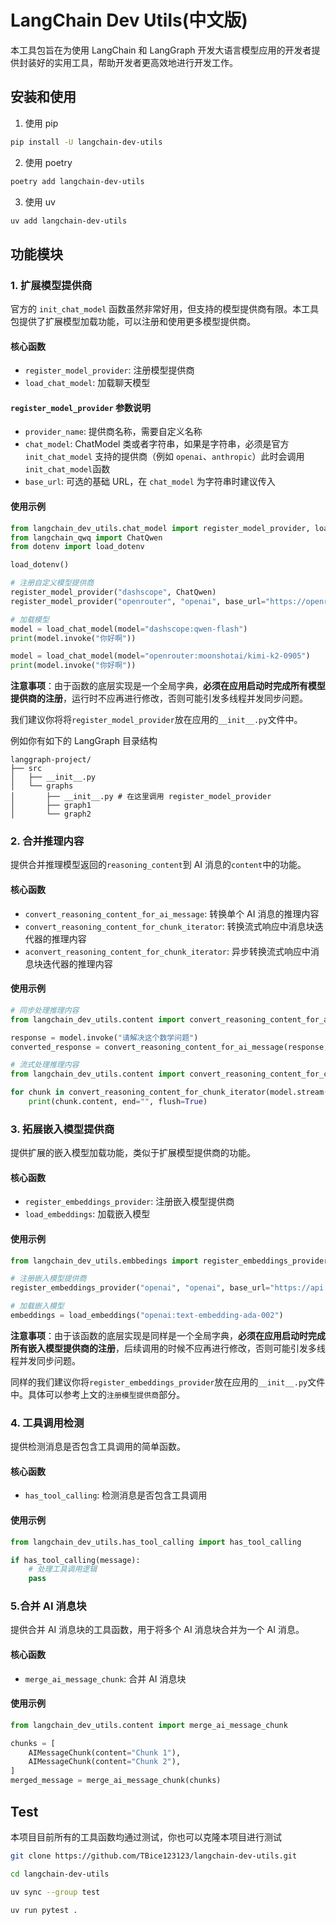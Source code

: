 # LangChain Dev Utils(中文版)

本工具包旨在为使用 LangChain 和 LangGraph 开发大语言模型应用的开发者提供封装好的实用工具，帮助开发者更高效地进行开发工作。

## 安装和使用

1. 使用 pip

```bash
pip install -U langchain-dev-utils
```

2. 使用 poetry

```bash
poetry add langchain-dev-utils
```

3. 使用 uv

```bash
uv add langchain-dev-utils
```

## 功能模块

### 1. 扩展模型提供商

官方的 `init_chat_model` 函数虽然非常好用，但支持的模型提供商有限。本工具包提供了扩展模型加载功能，可以注册和使用更多模型提供商。

#### 核心函数

- `register_model_provider`: 注册模型提供商
- `load_chat_model`: 加载聊天模型

#### `register_model_provider` 参数说明

- `provider_name`: 提供商名称，需要自定义名称
- `chat_model`: ChatModel 类或者字符串，如果是字符串，必须是官方 `init_chat_model` 支持的提供商（例如 `openai`、`anthropic`）此时会调用`init_chat_model`函数
- `base_url`: 可选的基础 URL，在 `chat_model` 为字符串时建议传入

#### 使用示例

```python
from langchain_dev_utils.chat_model import register_model_provider, load_chat_model
from langchain_qwq import ChatQwen
from dotenv import load_dotenv

load_dotenv()

# 注册自定义模型提供商
register_model_provider("dashscope", ChatQwen)
register_model_provider("openrouter", "openai", base_url="https://openrouter.ai/api/v1")

# 加载模型
model = load_chat_model(model="dashscope:qwen-flash")
print(model.invoke("你好啊"))

model = load_chat_model(model="openrouter:moonshotai/kimi-k2-0905")
print(model.invoke("你好啊"))
```

**注意事项**：由于函数的底层实现是一个全局字典，**必须在应用启动时完成所有模型提供商的注册**，运行时不应再进行修改，否则可能引发多线程并发同步问题。

我们建议你将将`register_model_provider`放在应用的`__init__.py`文件中。

例如你有如下的 LangGraph 目录结构

```text
langgraph-project/
├── src
│   ├── __init__.py
│   └── graphs
│       ├── __init__.py # 在这里调用 register_model_provider
│       ├── graph1
│       └── graph2
```

### 2. 合并推理内容

提供合并推理模型返回的`reasoning_content`到 AI 消息的`content`中的功能。

#### 核心函数

- `convert_reasoning_content_for_ai_message`: 转换单个 AI 消息的推理内容
- `convert_reasoning_content_for_chunk_iterator`: 转换流式响应中消息块迭代器的推理内容
- `aconvert_reasoning_content_for_chunk_iterator`: 异步转换流式响应中消息块迭代器的推理内容

#### 使用示例

```python
# 同步处理推理内容
from langchain_dev_utils.content import convert_reasoning_content_for_ai_message

response = model.invoke("请解决这个数学问题")
converted_response = convert_reasoning_content_for_ai_message(response, think_tag=("<think>", "</think>"))

# 流式处理推理内容
from langchain_dev_utils.content import convert_reasoning_content_for_chunk_iterator

for chunk in convert_reasoning_content_for_chunk_iterator(model.stream("请解决这个数学问题"), think_tag=("<think>", "</think>")):
    print(chunk.content, end="", flush=True)
```

### 3. 拓展嵌入模型提供商

提供扩展的嵌入模型加载功能，类似于扩展模型提供商的功能。

#### 核心函数

- `register_embeddings_provider`: 注册嵌入模型提供商
- `load_embeddings`: 加载嵌入模型

#### 使用示例

```python
from langchain_dev_utils.embbedings import register_embeddings_provider, load_embeddings

# 注册嵌入模型提供商
register_embeddings_provider("openai", "openai", base_url="https://api.openai.com/v1")

# 加载嵌入模型
embeddings = load_embeddings("openai:text-embedding-ada-002")
```

**注意事项**：由于该函数的底层实现是同样是一个全局字典，**必须在应用启动时完成所有嵌入模型提供商的注册**，后续调用的时候不应再进行修改，否则可能引发多线程并发同步问题。

同样的我们建议你将`register_embeddings_provider`放在应用的`__init__.py`文件中。具体可以参考上文的`注册模型提供商`部分。

### 4. 工具调用检测

提供检测消息是否包含工具调用的简单函数。

#### 核心函数

- `has_tool_calling`: 检测消息是否包含工具调用

#### 使用示例

```python
from langchain_dev_utils.has_tool_calling import has_tool_calling

if has_tool_calling(message):
    # 处理工具调用逻辑
    pass
```

### 5.合并 AI 消息块

提供合并 AI 消息块的工具函数，用于将多个 AI 消息块合并为一个 AI 消息。

#### 核心函数

- `merge_ai_message_chunk`: 合并 AI 消息块

#### 使用示例

```python
from langchain_dev_utils.content import merge_ai_message_chunk

chunks = [
    AIMessageChunk(content="Chunk 1"),
    AIMessageChunk(content="Chunk 2"),
]
merged_message = merge_ai_message_chunk(chunks)
```

## Test

本项目目前所有的工具函数均通过测试，你也可以克隆本项目进行测试

```bash
git clone https://github.com/TBice123123/langchain-dev-utils.git
```

```bash
cd langchain-dev-utils
```

```bash
uv sync --group test
```

```bash
uv run pytest .
```
